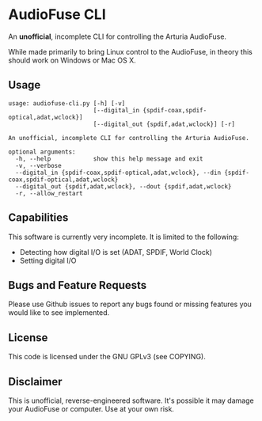 # AudioFuse CLI
An **unofficial**, incomplete CLI for controlling the Arturia AudioFuse.

While made primarily to bring Linux control to the AudioFuse, in theory this should work on Windows or Mac OS X.

## Usage
    usage: audiofuse-cli.py [-h] [-v]
                            [--digital_in {spdif-coax,spdif-optical,adat,wclock}]
                            [--digital_out {spdif,adat,wclock}] [-r]

    An unofficial, incomplete CLI for controlling the Arturia AudioFuse.

    optional arguments:
      -h, --help            show this help message and exit
      -v, --verbose
      --digital_in {spdif-coax,spdif-optical,adat,wclock}, --din {spdif-coax,spdif-optical,adat,wclock}
      --digital_out {spdif,adat,wclock}, --dout {spdif,adat,wclock}
      -r, --allow_restart

## Capabilities
This software is currently very incomplete. It is limited to the following:
* Detecting how digital I/O is set (ADAT, SPDIF, World Clock)
* Setting digital I/O

## Bugs and Feature Requests
Please use Github issues to report any bugs found or missing features you would like to see implemented.

## License
This code is licensed under the GNU GPLv3 (see COPYING).

## Disclaimer
This is unofficial, reverse-engineered software. It's possible it may damage your AudioFuse or computer. Use at your own risk.
